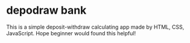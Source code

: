 # depodraw bank
This is a simple deposit-withdraw calculating app made by HTML, CSS, JavaScript. Hope beginner would found this helpful!
